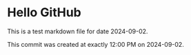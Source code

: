 # Hello GitHub
This is a test markdown file for date 2024-09-02.

This commit was created at exactly 12:00 PM on 2024-09-02.
